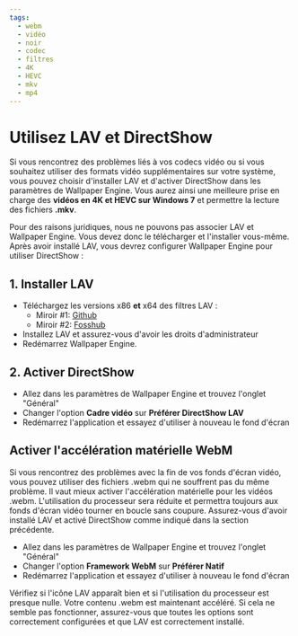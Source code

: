 ```yaml
---
tags:
  - webm
  - vidéo
  - noir
  - codec
  - filtres
  - 4K
  - HEVC
  - mkv
  - mp4
---
```


# Utilisez LAV et DirectShow
Si vous rencontrez des problèmes liés à vos codecs vidéo ou si vous souhaitez utiliser des formats vidéo supplémentaires sur votre système, vous pouvez choisir d'installer LAV et d'activer DirectShow dans les paramètres de Wallpaper Engine. Vous aurez ainsi une meilleure prise en charge des **vidéos en 4K et HEVC sur Windows 7** et permettre la lecture des fichiers **.mkv**.

Pour des raisons juridiques, nous ne pouvons pas associer LAV et Wallpaper Engine. Vous devez donc le télécharger et l'installer vous-même. Après avoir installé LAV, vous devrez configurer Wallpaper Engine pour utiliser DirectShow :

## 1. Installer LAV
* Téléchargez les versions x86 **et** x64 des filtres LAV :
  * Miroir #1: [Github](https://github.com/Nevcairiel/LAVFilters/releases)
  * Miroir #2: [Fosshub](https://www.fosshub.com/LAV-Filters.html)
* Installez LAV et assurez-vous d'avoir les droits d'administrateur
* Redémarrez Wallpaper Engine.

## 2. Activer DirectShow
* Allez dans les paramètres de Wallpaper Engine et trouvez l'onglet "Général"
* Changer l'option **Cadre vidéo** sur **Préférer DirectShow LAV**
* Redémarrez l'application et essayez d'utiliser à nouveau le fond d'écran

## Activer l'accélération matérielle WebM
Si vous rencontrez des problèmes avec la fin de vos fonds d'écran vidéo, vous pouvez utiliser des fichiers .webm qui ne souffrent pas du même problème. Il vaut mieux activer l'accélération matérielle pour les vidéos .webm. L'utilisation du processeur sera réduite et permettra toujours aux fonds d'écran vidéo tourner en boucle sans coupure. Assurez-vous d'avoir installé LAV et activé DirectShow comme indiqué dans la section précédente.
* Allez dans les paramètres de Wallpaper Engine et trouvez l'onglet "Général"
* Changer l'option **Framework WebM** sur **Préférer Natif**
* Redémarrez l'application et essayez d'utiliser à nouveau le fond d'écran

Vérifiez si l'icône LAV apparaît bien et si l'utilisation du processeur est presque nulle. Votre contenu .webm est maintenant accéléré. Si cela ne semble pas fonctionner, assurez-vous que toutes les options sont correctement configurées et que LAV est correctement installé.